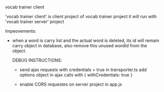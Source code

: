 ﻿vocab trainer client

'vocab trainer client' is client project of vocab trainer project
it will run with 'vocab trainer server' project


Impeovements:
- when a word is carry list and the actual word is deleted, its id will remain carry object in database,
  also remove this unused wordId from the object.


  DEBUG INSTRUCTIONS:
  
  - send ajax requests with credentials = true
    in transporter.ts add options object in ajax calls with { withCredentials: true }

  - enable CORS requestes on server project in app.js